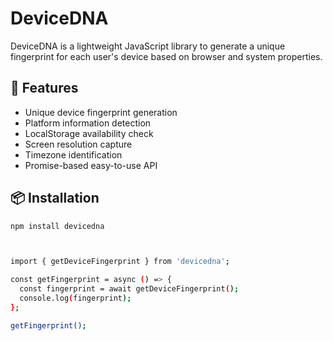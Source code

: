 # DeviceDNA

DeviceDNA is a lightweight JavaScript library to generate a unique fingerprint for each user's device based on browser and system properties.

## 🚀 Features

- Unique device fingerprint generation
- Platform information detection
- LocalStorage availability check
- Screen resolution capture
- Timezone identification
- Promise-based easy-to-use API

## 📦 Installation

```bash
npm install devicedna



import { getDeviceFingerprint } from 'devicedna';

const getFingerprint = async () => {
  const fingerprint = await getDeviceFingerprint();
  console.log(fingerprint);
};

getFingerprint();